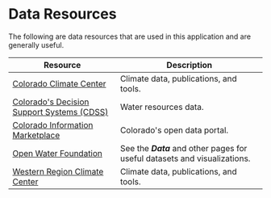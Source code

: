 # Data Resources

The following are data resources that are used in this application and are generally useful.

| **Resource** | **Description** |
| -- | -- |
| [Colorado Climate Center](https://climate.colostate.edu/) | Climate data, publications, and tools. |
| [Colorado's Decision Support Systems (CDSS)](https://cdss.colorado.gov/) | Water resources data. |
| [Colorado Information Marketplace](https://data.colorado.gov/) | Colorado's open data portal. |
| [Open Water Foundation](https://openwaterfoundation.org) | See the ***Data*** and other pages for useful datasets and visualizations. |
| [Western Region Climate Center](https://wrcc.dri.edu/) | Climate data, publications, and tools. |
